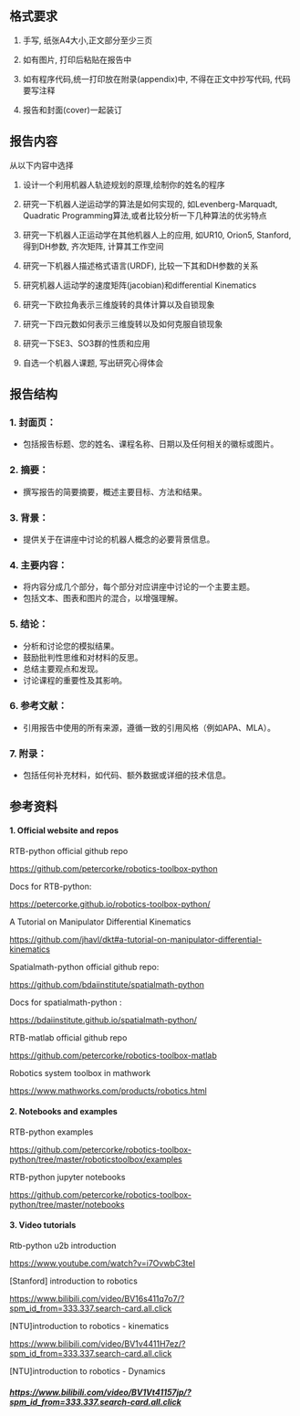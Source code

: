 ## 格式要求

1. 手写, 纸张A4大小,正文部分至少三页

2. 如有图片, 打印后粘贴在报告中

3. 如有程序代码,统一打印放在附录(appendix)中, 不得在正文中抄写代码, 代码要写注释

4. 报告和封面(cover)一起装订

   

## 报告内容

从以下内容中选择

1. 设计一个利用机器人轨迹规划的原理,绘制你的姓名的程序

2. 研究一下机器人逆运动学的算法是如何实现的, 如Levenberg-Marquadt, Quadratic Programming算法,或者比较分析一下几种算法的优劣特点

3. 研究一下机器人正运动学在其他机器人上的应用, 如UR10, Orion5, Stanford, 得到DH参数, 齐次矩阵, 计算其工作空间

4. 研究一下机器人描述格式语言(URDF), 比较一下其和DH参数的关系

5. 研究机器人运动学的速度矩阵(jacobian)和differential Kinematics

6. 研究一下欧拉角表示三维旋转的具体计算以及自锁现象

7. 研究一下四元数如何表示三维旋转以及如何克服自锁现象

8. 研究一下SE3、SO3群的性质和应用

9. 自选一个机器人课题, 写出研究心得体会

   

## 报告结构

###  1. **封面页：**

- 包括报告标题、您的姓名、课程名称、日期以及任何相关的徽标或图片。

### 2. **摘要：**

- 撰写报告的简要摘要，概述主要目标、方法和结果。

### 3. **背景：**

- 提供关于在讲座中讨论的机器人概念的必要背景信息。

### 4. **主要内容：**

- 将内容分成几个部分，每个部分对应讲座中讨论的一个主要主题。
- 包括文本、图表和图片的混合，以增强理解。

### 5. **结论：**

- 分析和讨论您的模拟结果。
- 鼓励批判性思维和对材料的反思。
- 总结主要观点和发现。
- 讨论课程的重要性及其影响。

### 6. **参考文献：**

- 引用报告中使用的所有来源，遵循一致的引用风格（例如APA、MLA）。

### 7. **附录：**

- 包括任何补充材料，如代码、额外数据或详细的技术信息。

## 参考资料

#### 1. Official website and repos

RTB-python official github repo

https://github.com/petercorke/robotics-toolbox-python

Docs for RTB-python:

https://petercorke.github.io/robotics-toolbox-python/

A Tutorial on Manipulator Differential Kinematics

https://github.com/jhavl/dkt#a-tutorial-on-manipulator-differential-kinematics

Spatialmath-python official github repo:

https://github.com/bdaiinstitute/spatialmath-python

Docs for spatialmath-python :

https://bdaiinstitute.github.io/spatialmath-python/

RTB-matlab official github repo

https://github.com/petercorke/robotics-toolbox-matlab

Robotics system toolbox in mathwork

https://www.mathworks.com/products/robotics.html

#### 2. Notebooks and examples

RTB-python  examples

https://github.com/petercorke/robotics-toolbox-python/tree/master/roboticstoolbox/examples

RTB-python  jupyter notebooks

https://github.com/petercorke/robotics-toolbox-python/tree/master/notebooks

#### 3. Video tutorials

Rtb-python u2b introduction

https://www.youtube.com/watch?v=i7OvwbC3teI

[Stanford] introduction to robotics

https://www.bilibili.com/video/BV16s411q7o7/?spm_id_from=333.337.search-card.all.click

[NTU]introduction to robotics - kinematics

https://www.bilibili.com/video/BV1v4411H7ez/?spm_id_from=333.337.search-card.all.click

[NTU]introduction to robotics - Dynamics

##### https://www.bilibili.com/video/BV1Vt41157jp/?spm_id_from=333.337.search-card.all.click